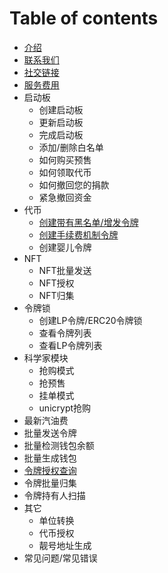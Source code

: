 # Table of contents

* [介绍](zh/introduce.md)
* [联系我们](zh/contact-us.md)
* [社交链接](zh/social-links.md)
* [服务费用](zh/service-fees.md)
* 启动板
  * 创建启动板
  * 更新启动板
  * 完成启动板
  * 添加/删除白名单
  * 如何购买预售
  * 如何领取代币
  * 如何撤回您的捐款
  * 紧急撤回资金
* 代币
  * [创建带有黑名单/增发令牌](zh/create-token.md)
  * [创建手续费机制令牌](zh/create-token2.md)
  * 创建婴儿令牌
* NFT
  * NFT批量发送
  * NFT授权
  * NFT归集
* 令牌锁
  * 创建LP令牌/ERC20令牌锁
  * 查看令牌列表
  * 查看LP令牌列表
* 科学家模块
  * 抢购模式
  * 抢预售
  * 挂单模式
  * unicrypt抢购
* 最新汽油费
* 批量发送令牌
* 批量检测钱包余额
* 批量生成钱包
* [令牌授权查询](zh/batch-approve.md)
* 令牌批量归集
* 令牌持有人扫描
* 其它
  * 单位转换
  * 代币授权
  * 靓号地址生成
* 常见问题/常见错误